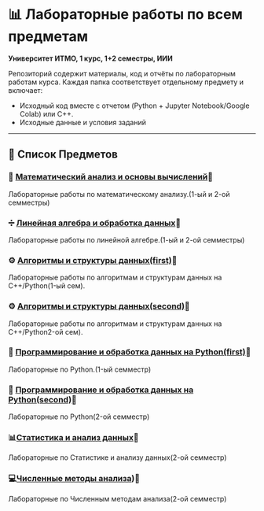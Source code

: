 # 📊 Лабораторные работы  по всем предметам
**Университет ИТМО, 1 курс, 1+2 семестры, ИИИ**  

Репозиторий содержит материалы, код и отчёты по лабораторным работам курса. Каждая папка соответствует отдельному предмету и включает:  
- Исходный код вместе с отчетом (Python + Jupyter Notebook/Google Colab) или C++.
- Исходные данные и условия заданий  

---
## 🧪 Список Предметов  

### 📐 [Математический анализ и основы вычислений](./matan/)🔗  
Лабораторные работы по  математическому анализу.(1-ый и 2-ой семместры)  

### ➗ [Линейная алгебра и обработка данных](./linal/)🔗  
Лабораторные работы по линейной алгебре.(1-ый и 2-ой семместры)  

### ⚙️ [Алгоритмы и структуры данных(first)](./algosi_first/)🔗 
Лабораторные работы по алгоритмам и структурам данных на C++/Python(1-ый сем).  

### ⚙️ [Алгоритмы и структуры данных(second)](./algosi/)🔗  
Лабораторные работы по алгоритмам и структурам данных на C++/Python2-ой сем).  

### 🐍 [Программирование и обработка данных на Python(first)](./python_first/)🔗  
Лабораторные по Python.(1-ый семместр)  

### 🐍 [Программирование и обработка данных на Python(second)](./python/)🔗
Лабораторные по Python(2-ой семместр)

### 📊[Статистика и анализ данных](./stats/)🔗
Лабораторные по Cтатистике и анализу данных(2-ой семместр)

### 💻[Численные методы анализа](https://github.com/Sanchell1o/Numerical-methods-of-analysis/tree/b1b69c63f425f4abfc5baefd7eaddb1a6e23cc78))🔗
Лабораторные по Численным методам анализа(2-ой семместр)
